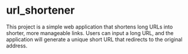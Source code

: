 # url_shortener
This project is a simple web application that shortens long URLs into shorter, more manageable links. Users can input a long URL, and the application will generate a unique short URL that redirects to the original address.
